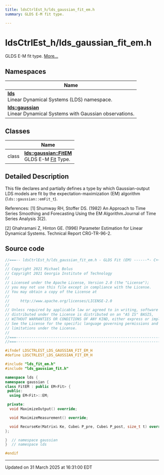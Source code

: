 ```yaml
---
title: ldsCtrlEst_h/lds_gaussian_fit_em.h
summary: GLDS E-M fit type. 

---
```


# ldsCtrlEst_h/lds_gaussian_fit_em.h

GLDS E-M fit type.  [More...](#detailed-description)



## Namespaces

| Name           |
| -------------- |
| **[lds](/lds-ctrl-est/docs/api/namespaces/namespacelds/)** <br>Linear Dynamical Systems (LDS) namespace.  |
| **[lds::gaussian](/lds-ctrl-est/docs/api/namespaces/namespacelds_1_1gaussian/)** <br>Linear Dynamical Systems with Gaussian observations.  |

## Classes

|                | Name           |
| -------------- | -------------- |
| class | **[lds::gaussian::FitEM](/lds-ctrl-est/docs/api/classes/classlds_1_1gaussian_1_1_fit_e_m/)** <br>GLDS E-M [Fit](/lds-ctrl-est/docs/api/classes/classlds_1_1gaussian_1_1_fit/) Type.  |

## Detailed Description



This file declares and partially defines a type by which Gaussian-output LDS models are fit by the expectation-maximization (EM) algorithm (`lds::gaussian::emFit_t`).

References: [1] Shumway RH, Stoffer DS. (1982) An Approach to Time Series Smoothing and Forecasting Using the EM Algorithm.Journal of Time Series Analysis 3(2).

[2] Ghahramani Z, Hinton GE. (1996) Parameter Estimation for Linear Dynamical Systems. Technical Report CRG-TR-96-2. 





## Source code

```cpp
//===-- ldsCtrlEst_h/lds_gaussian_fit_em.h - GLDS Fit (EM) ------*- C++ -*-===//
//
// Copyright 2021 Michael Bolus
// Copyright 2021 Georgia Institute of Technology
//
// Licensed under the Apache License, Version 2.0 (the "License");
// you may not use this file except in compliance with the License.
// You may obtain a copy of the License at
//
//     http://www.apache.org/licenses/LICENSE-2.0
//
// Unless required by applicable law or agreed to in writing, software
// distributed under the License is distributed on an "AS IS" BASIS,
// WITHOUT WARRANTIES OR CONDITIONS OF ANY KIND, either express or implied.
// See the License for the specific language governing permissions and
// limitations under the License.
//
//===----------------------------------------------------------------------===//
//===----------------------------------------------------------------------===//

#ifndef LDSCTRLEST_LDS_GAUSSIAN_FIT_EM_H
#define LDSCTRLEST_LDS_GAUSSIAN_FIT_EM_H

#include "lds_fit_em.h"
#include "lds_gaussian_fit.h"

namespace lds {
namespace gaussian {
class FitEM : public EM<Fit> {
 public:
  using EM<Fit>::EM;

 private:
  void MaximizeOutput() override;

  void MaximizeMeasurement() override;

  void RecurseKe(Matrix& Ke, Cube& P_pre, Cube& P_post, size_t t) override;
};

}  // namespace gaussian
}  // namespace lds

#endif
```


-------------------------------

Updated on 31 March 2025 at 16:31:00 EDT
